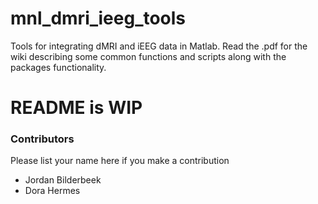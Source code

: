 # mnl_dmri_ieeg_tools

Tools for integrating dMRI and iEEG data in Matlab. Read the .pdf for the wiki describing some common functions and scripts along with the packages functionality. 

# README is WIP

### Contributors
Please list your name here if you make a contribution
- Jordan Bilderbeek
- Dora Hermes

